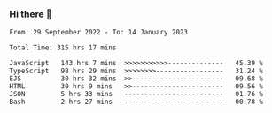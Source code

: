 ### Hi there 👋

<!--START_SECTION:waka-->

```text
From: 29 September 2022 - To: 14 January 2023

Total Time: 315 hrs 17 mins

JavaScript   143 hrs 7 mins  >>>>>>>>>>>--------------   45.39 %
TypeScript   98 hrs 29 mins  >>>>>>>>-----------------   31.24 %
EJS          30 hrs 32 mins  >>-----------------------   09.68 %
HTML         30 hrs 9 mins   >>-----------------------   09.56 %
JSON         5 hrs 33 mins   -------------------------   01.76 %
Bash         2 hrs 27 mins   -------------------------   00.78 %
```

<!--END_SECTION:waka-->

<!--
**tranhieu1906/tranhieu1906** is a ✨ _special_ ✨ repository because its `README.md` (this file) appears on your GitHub profile.

Here are some ideas to get you started:

- 🔭 I’m currently working on ...
- 🌱 I’m currently learning ...
- 👯 I’m looking to collaborate on ...
- 🤔 I’m looking for help with ...
- 💬 Ask me about ...
- 📫 How to reach me: ...
- 😄 Pronouns: ...
- ⚡ Fun fact: ...
-->
